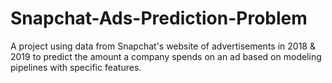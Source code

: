 # Snapchat-Ads-Prediction-Problem
A project using data from Snapchat's website of advertisements in 2018 &amp; 2019 to predict the amount a company spends on an ad based on modeling pipelines with specific features.

